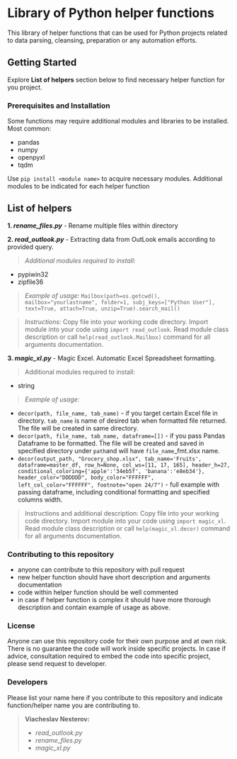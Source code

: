 # Library of Python helper functions

This library of helper functions that can be used for Python projects related to data parsing, cleansing, preparation or any automation efforts.

## Getting Started

Explore **List of helpers** section below to find necessary helper function for you project.

### Prerequisites and Installation

Some functions may require additional modules and libraries to be installed.
Most common:
- pandas
- numpy
- openpyxl
- tqdm

Use `pip install <module name>` to acquire necessary modules.
Additional modules to be indicated for each helper function

## List of helpers
**1. _rename_files.py_** - Rename multiple files within directory

**2. _read_outlook.py_** - Extracting data from OutLook emails according to provided query.

>_Additional modules required to install:_
- pypiwin32
- zipfile36

>_Example  of usage:_
`Mailbox(path=os.getcwd(), mailbox="yourlastname", folder=1, subj_keys=["Python User"],
	text=True, attach=True, unzip=True).search_mail()`
  
 >_Instructions:_
 Copy file into your working code directory. Import module into your code using `import read_outlook`. Read module class description or call `help(read_outlook.Mailbox)` command for all arguments documentation.
 
 **3. _magic_xl.py_** - Magic Excel. Automatic Excel Spreadsheet formatting.
>Additional modules required to install:
- string
>_Example  of usage:_
- `decor(path, file_name, tab_name)` - if you target certain Excel file in directory. `tab_name` is name of desired tab when formatted file returned. The file will be created in same directory.
- `decor(path, file_name, tab_name, dataframe=[])` - if you pass Pandas Dataframe to be formatted. The file will be created and saved in specified directory under `path`and will have `file_name`_fmt.xlsx name.
- `decor(output_path, "Grocery_shop.xlsx", tab_name='Fruits',
             dataframe=master_df,
             row_h=None, col_ws=[11, 17, 165],
             header_h=27, conditional_coloring={'apple':'34eb5f', 'banana':'e8eb34'},
             header_color="DDDDDD", body_color="FFFFFF",
             left_col_color="FFFFFF",
             footnote="open 24/7")` - full example with passing dataframe, including conditional formatting and specified columns width.
>Instructions and additional description:
Copy file into your working code directory. Import module into your code using `import magic_xl`. Read module class description or call `help(magic_xl.decor)` command for all arguments documentation.
  
### Contributing to this repository
- anyone can contribute to this repository with pull request
- new helper function should have short description and arguments documentation
- code within helper function should be well commented
- in case if helper function is complex it should have more thorough description and contain example of usage as above.

### License
Anyone can use this repository code for their own purpose and at own risk. There is no guarantee the code will work inside specific projects.
In case if advice, consultation required to embed the code into specific project, please send request to developer.

### Developers
Please list your name here if you contribute to this repository and indicate function/helper name you are contributing to.
>**Viacheslav Nesterov:**
> - _read_outlook.py_
> - _rename_files.py_
> - _magic_xl.py_